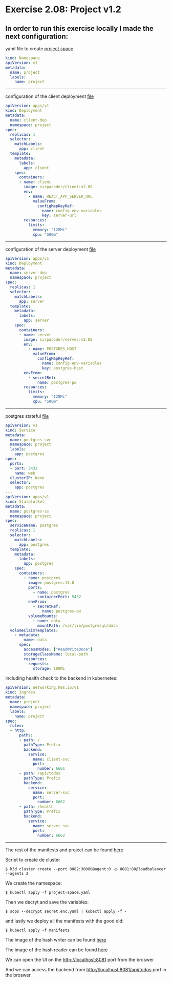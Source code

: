 # Exercise 2.08: Project v1.2

## In order to run this exercise locally I made the next configuration:
yaml file to create [project space](./project/project-space.yaml)
```yaml
kind: Namespace
apiVersion: v1
metadata:
  name: project
  labels:
    name: project
```
---
configuration of the client deployment [file](./project/manifests/client-dep.yaml)
```yaml
apiVersion: apps/v1
kind: Deployment
metadata:
  name: client-dep
  namespace: project
spec:
  replicas: 1
  selector:
    matchLabels:
      app: client
  template:
    metadata:
      labels:
        app: client
    spec:
      containers:
      - name: client
        image: sirpacoder/client:v2.08
        env:
          - name: REACT_APP_SERVER_URL
            valueFrom:
              configMapKeyRef:
                name: config-env-variables
                key: server-url
        resources:
          limits:
            memory: "128Mi"
            cpu: "500m"
```
---
configuration of the server deployment [file](./project/manifests/server-dep.yaml)
```yaml
apiVersion: apps/v1
kind: Deployment
metadata:
  name: server-dep
  namespace: project
spec:
  replicas: 1
  selector:
    matchLabels:
      app: server
  template:
    metadata:
      labels:
        app: server
    spec:
      containers:
      - name: server
        image: sirpacoder/server:v2.08
        env:
          - name: POSTGRES_HOST
            valueFrom:
              configMapKeyRef:
                name: config-env-variables
                key: postgres-host
        envFrom:
          - secretRef:
              name: postgres-pw
        resources:
          limits:
            memory: "128Mi"
            cpu: "500m"
```
---
postgres stateful [file](./project/manifests/postgres-statefulset.yaml)
```yaml
apiVersion: v1
kind: Service
metadata:
  name: postgres-svc
  namespace: project
  labels:
    app: postgres
spec:
  ports:
  - port: 5432
    name: web
  clusterIP: None
  selector:
    app: postgres
---
apiVersion: apps/v1
kind: StatefulSet
metadata:
  name: postgres-ss
  namespace: project
spec:
  serviceName: postgres
  replicas: 1
  selector:
    matchLabels:
      app: postgres
  template:
    metadata:
      labels:
        app: postgres
    spec:
      containers:
        - name: postgres
          image: postgres:13.0
          ports:
            - name: postgres
              containerPort: 5432
          envFrom:
            - secretRef:
                name: postgres-pw
          volumeMounts:
            - name: data
              mountPath: /var/lib/postgresql/data
  volumeClaimTemplates:
    - metadata:
        name: data
      spec:
        accessModes: ["ReadWriteOnce"]
        storageClassName: local-path
        resources:
          requests:
            storage: 100Mi
```

Including health check to the backend in kubernetes:
```yaml
apiVersion: networking.k8s.io/v1
kind: Ingress
metadata:
  name: project
  namespace: project
  labels:
    name: project
spec:
  rules:
  - http:
      paths:
      - path: /
        pathType: Prefix
        backend:
          service:
            name: client-svc
            port: 
              number: 6661
      - path: /api/todos
        pathType: Prefix
        backend:
          service:
            name: server-svc
            port:
              number: 6662
      - path: /health
        pathType: Prefix
        backend:
          service:
            name: server-svc
            port:
              number: 6662
```
---
The rest of the manifests and project can be found [here](./project)

Script to create de cluster
```
$ k3d cluster create --port 8082:30080@agent:0 -p 8081:80@loadbalancer --agents 2
```

We create the namespace:
```
$ kubectl apply -f project-space.yaml
```
Then we decryt and save the variables:
```
$ sops --decrypt secret.enc.yaml | kubectl apply -f -
```

and lastly we deploy all the manifests with the good old:
```
$ kubectl apply -f manifests
```

The image of the hash writer can be found [here](https://hub.docker.com/r/sirpacoder/client)

The image of the hash reader can be found [here](https://hub.docker.com/r/sirpacoder/server)

We can open the UI on the [http://localhost:8081](http://localhost:8081) port from the broswer

And we can access the backend from [http://localhost:8081/api/todos](http://localhost:8081/api/todos) port in the broswer